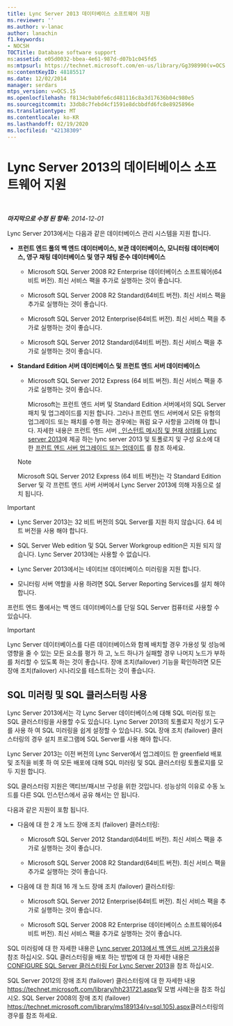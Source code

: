 ```yaml
---
title: Lync Server 2013 데이터베이스 소프트웨어 지원
ms.reviewer: ''
ms.author: v-lanac
author: lanachin
f1.keywords:
- NOCSH
TOCTitle: Database software support
ms:assetid: e05d0032-bbea-4e61-987d-d07b1c045fd5
ms:mtpsurl: https://technet.microsoft.com/en-us/library/Gg398990(v=OCS.15)
ms:contentKeyID: 48185517
ms.date: 12/02/2014
manager: serdars
mtps_version: v=OCS.15
ms.openlocfilehash: f8134c9ab0fe6cd481116c8a3d17636b04c980e5
ms.sourcegitcommit: 33db8c7febd4cf1591e8dcbbdfd6fc8e8925896e
ms.translationtype: MT
ms.contentlocale: ko-KR
ms.lasthandoff: 02/19/2020
ms.locfileid: "42138309"
---
```

<div data-xmlns="http://www.w3.org/1999/xhtml">

<div class="topic" data-xmlns="http://www.w3.org/1999/xhtml" data-msxsl="urn:schemas-microsoft-com:xslt" data-cs="http://msdn.microsoft.com/">

<div data-asp="https://msdn2.microsoft.com/asp">

# <a name="database-software-support-in-lync-server-2013"></a>Lync Server 2013의 데이터베이스 소프트웨어 지원

</div>

<div id="mainSection">

<div id="mainBody">

<span> </span>

_**마지막으로 수정 된 항목:** 2014-12-01_

Lync Server 2013에서는 다음과 같은 데이터베이스 관리 시스템을 지원 합니다.

  - **프런트 엔드 풀의 백 엔드 데이터베이스, 보관 데이터베이스, 모니터링 데이터베이스, 영구 채팅 데이터베이스 및 영구 채팅 준수 데이터베이스**
    
      - Microsoft SQL Server 2008 R2 Enterprise 데이터베이스 소프트웨어(64비트 버전). 최신 서비스 팩을 추가로 실행하는 것이 좋습니다.
    
      - Microsoft SQL Server 2008 R2 Standard(64비트 버전). 최신 서비스 팩을 추가로 실행하는 것이 좋습니다.
    
      - Microsoft SQL Server 2012 Enterprise(64비트 버전). 최신 서비스 팩을 추가로 실행하는 것이 좋습니다.
    
      - Microsoft SQL Server 2012 Standard(64비트 버전). 최신 서비스 팩을 추가로 실행하는 것이 좋습니다.

  - **Standard Edition 서버 데이터베이스 및 프런트 엔드 서버 데이터베이스**
    
      - Microsoft SQL Server 2012 Express (64 비트 버전). 최신 서비스 팩을 추가로 실행하는 것이 좋습니다.
        
        Microsoft는 프런트 엔드 서버 및 Standard Edition 서버에서의 SQL Server 패치 및 업그레이드를 지원 합니다. 그러나 프런트 엔드 서버에서 모든 유형의 업그레이드 또는 패치를 수행 하는 경우에는 쿼럼 요구 사항을 고려해 야 합니다. 자세한 내용은 프런트 엔드 서버 [, 인스턴트 메시징 및 현재 상태를 Lync server 2013](lync-server-2013-topologies-and-components-for-front-end-servers-instant-messaging-and-presence.md)에 제공 하는 lync server 2013 및 토폴로지 및 구성 요소에 대 한 [프런트 엔드 서버 업그레이드 또는 업데이트](lync-server-2013-upgrade-or-update-front-end-servers.md) 를 참조 하세요.
    
    <div>
    

    > [!NOTE]  
    > Microsoft SQL Server 2012 Express (64 비트 버전)는 각 Standard Edition Server 및 각 프런트 엔드 서버 서버에서 Lync Server 2013에 의해 자동으로 설치 됩니다.

    
    </div>

<div>


> [!IMPORTANT]  
> <UL>
> <LI>
> <P>Lync Server 2013는 32 비트 버전의 SQL Server를 지원 하지 않습니다. 64 비트 버전을 사용 해야 합니다.</P>
> <LI>
> <P>SQL Server Web edition 및 SQL Server Workgroup edition은 지원 되지 않습니다. Lync Server 2013에는 사용할 수 없습니다.</P>
> <LI>
> <P>Lync Server 2013에서는 네이티브 데이터베이스 미러링을 지원 합니다.</P>
> <LI>
> <P>모니터링 서버 역할을 사용 하려면 SQL Server Reporting Services를 설치 해야 합니다.</P></LI></UL>



</div>

프런트 엔드 풀에서는 백 엔드 데이터베이스를 단일 SQL Server 컴퓨터로 사용할 수 있습니다.

<div>


> [!IMPORTANT]  
> Lync Server 데이터베이스를 다른 데이터베이스와 함께 배치할 경우 가용성 및 성능에 영향을 줄 수 있는 모든 요소를 평가 하 고, 노드 하나가 실패할 경우 나머지 노드가 부하를 처리할 수 있도록 하는 것이 좋습니다. 장애 조치(failover) 기능을 확인하려면 모든 장애 조치(failover) 시나리오를 테스트하는 것이 좋습니다.



</div>

<div>

## <a name="using-sql-mirroring-and-sql-clustering"></a>SQL 미러링 및 SQL 클러스터링 사용

Lync Server 2013에서는 각 Lync Server 데이터베이스에 대해 SQL 미러링 또는 SQL 클러스터링을 사용할 수도 있습니다. Lync Server 2013의 토폴로지 작성기 도구를 사용 하 여 SQL 미러링을 쉽게 설정할 수 있습니다. SQL 장애 조치 (failover) 클러스터링의 경우 설치 프로그램에 SQL Server를 사용 해야 합니다.

Lync Server 2013는 이전 버전의 Lync Server에서 업그레이드 한 greenfield 배포 및 조직을 비롯 하 여 모든 배포에 대해 SQL 미러링 및 SQL 클러스터링 토폴로지를 모두 지원 합니다.

SQL 클러스터링 지원은 액티브/패시브 구성을 위한 것입니다. 성능상의 이유로 수동 노드를 다른 SQL 인스턴스에서 공유 해서는 안 됩니다.

다음과 같은 지원이 포함 됩니다.

  - 다음에 대 한 2 개 노드 장애 조치 (failover) 클러스터링:
    
      - Microsoft SQL Server 2012 Standard(64비트 버전). 최신 서비스 팩을 추가로 실행하는 것이 좋습니다.
    
      - Microsoft SQL Server 2008 R2 Standard(64비트 버전). 최신 서비스 팩을 추가로 실행하는 것이 좋습니다.

  - 다음에 대 한 최대 16 개 노드 장애 조치 (failover) 클러스터링:
    
      - Microsoft SQL Server 2012 Enterprise(64비트 버전). 최신 서비스 팩을 추가로 실행하는 것이 좋습니다.
    
      - Microsoft SQL Server 2008 R2 Enterprise 데이터베이스 소프트웨어(64비트 버전). 최신 서비스 팩을 추가로 실행하는 것이 좋습니다.

SQL 미러링에 대 한 자세한 내용은 [Lync server 2013에서 백 엔드 서버 고가용성](lync-server-2013-back-end-server-high-availability.md)을 참조 하십시오. SQL 클러스터링을 배포 하는 방법에 대 한 자세한 내용은 [CONFIGURE SQL Server 클러스터링 For Lync Server 2013](lync-server-2013-configure-sql-server-clustering.md)을 참조 하십시오.

SQL Server 2012의 장애 조치 (failover) 클러스터링에 대 한 자세한 내용 <https://technet.microsoft.com/library/hh231721.aspx>및 모범 사례는을 참조 하십시오. SQL Server 2008의 장애 조치 (failover) <https://technet.microsoft.com/library/ms189134(v=sql.105).aspx>클러스터링의 경우를 참조 하세요.

</div>

</div>

<span> </span>

</div>

</div>

</div>

